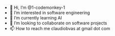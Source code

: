 - 👋 Hi, I’m @1-codemonkey-1
- 👀 I’m interested in software engineering
- 🌱 I’m currently learning AI
- 💞️ I’m looking to collaborate on software projects
- 📫 How to reach me claudiobvas at gmail dot com

<!---
1-codemonkey-1/1-codemonkey-1 is a ✨ special ✨ repository because its `README.md` (this file) appears on your GitHub profile.
You can click the Preview link to take a look at your changes.
--->
